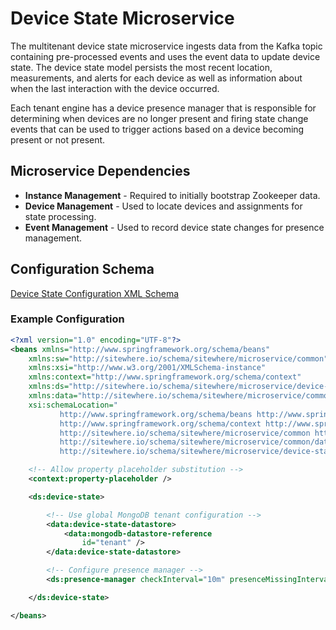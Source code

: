 # Device State Microservice

The multitenant device state microservice ingests data from the Kafka topic containing
pre-processed events and uses the event data to update device state. The device state
model persists the most recent location, measurements, and alerts for each device as
well as information about when the last interaction with the device occurred.

Each tenant engine has a device presence manager that is responsible for determining
when devices are no longer present and firing state change events that can be used to
trigger actions based on a device becoming present or not present.

## Microservice Dependencies

- **Instance Management** - Required to initially bootstrap Zookeeper data.
- **Device Management** - Used to locate devices and assignments for state processing.
- **Event Management** - Used to record device state changes for presence management.

## Configuration Schema

[Device State Configuration XML Schema](http://sitewhere.io/schema/sitewhere/microservice/device-state/current/device-state.xsd)

### Example Configuration

```xml
<?xml version="1.0" encoding="UTF-8"?>
<beans xmlns="http://www.springframework.org/schema/beans"
	xmlns:sw="http://sitewhere.io/schema/sitewhere/microservice/common"
	xmlns:xsi="http://www.w3.org/2001/XMLSchema-instance"
	xmlns:context="http://www.springframework.org/schema/context"
	xmlns:ds="http://sitewhere.io/schema/sitewhere/microservice/device-state"
	xmlns:data="http://sitewhere.io/schema/sitewhere/microservice/common/datastore"
	xsi:schemaLocation="
           http://www.springframework.org/schema/beans http://www.springframework.org/schema/beans/spring-beans-3.1.xsd
           http://www.springframework.org/schema/context http://www.springframework.org/schema/context/spring-context-3.1.xsd
           http://sitewhere.io/schema/sitewhere/microservice/common http://sitewhere.io/schema/sitewhere/microservice/common/current/microservice-common.xsd
           http://sitewhere.io/schema/sitewhere/microservice/common/datastore http://sitewhere.io/schema/sitewhere/microservice/common/current/datastore-common.xsd
           http://sitewhere.io/schema/sitewhere/microservice/device-state http://sitewhere.io/schema/sitewhere/microservice/device-state/current/device-state.xsd">

	<!-- Allow property placeholder substitution -->
	<context:property-placeholder />

	<ds:device-state>

		<!-- Use global MongoDB tenant configuration -->
		<data:device-state-datastore>
			<data:mongodb-datastore-reference
				id="tenant" />
		</data:device-state-datastore>

		<!-- Configure presence manager -->
		<ds:presence-manager checkInterval="10m" presenceMissingInterval="8h"/>

	</ds:device-state>

</beans>
```

